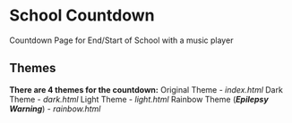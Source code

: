 # School Countdown
Countdown Page for End/Start of School with a music player

## Themes
**There are 4 themes for the countdown:**
Original Theme - _index.html_
Dark Theme - _dark.html_
Light Theme - _light.html_
Rainbow Theme (***Epilepsy Warning***) - _rainbow.html_
